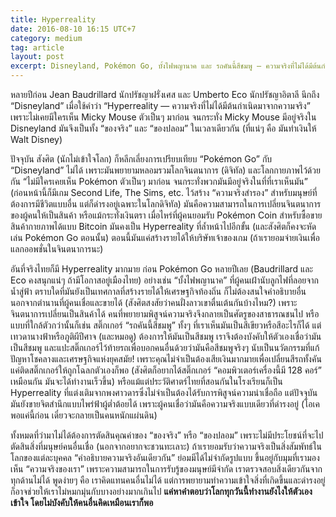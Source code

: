 ```yaml
---
title: Hyperreality
date: 2016-08-10 16:15 UTC+7
category: medium
tag: article
layout: post
excerpt: Disneyland, Pokémon Go, บั้งไฟพญานาค และ รถคันนี้สีชมพู — ความจริงที่ไม่ได้มีต้นกำเนิดมาจากความจริง
---
```


หลายปีก่อน Jean Baudrillard นักปรัชญาฝรั่งเศส และ Umberto Eco นักปรัชญาอิตาลี นึกถึง “Disneyland” เมื่อใช้คำว่า “Hyperreality — ความจริงที่ไม่ได้มีต้นกำเนิดมาจากความจริง” เพราะไม่เคยมีใครเห็น Micky Mouse ตัวเป็นๆ มาก่อน จนกระทั่ง Micky Mouse มีอยู่จริงใน Disneyland มันจึงเป็นทั้ง “ของจริง” และ “ของปลอม” ในเวลาเดียวกัน (ที่แน่ๆ คือ มันทำเงินให้ Walt Disney)

ปัจจุบัน สังศิต (นักไม่เข้าใจโลก) ก็หลีกเลี่ยงการเปรียบเทียบ “Pokémon Go” กับ “Disneyland” ไม่ได้ เพราะมันพยายามหลอมรวมโลกจินตนาการ (ดิจิทัล) และโลกกายภาพไว้ด้วยกัน “ไม่มีใครเคยเห็น Pokémon ตัวเป็นๆ มาก่อน จนกระทั่งพวกมันมีอยู่จริงในที่ที่เราเห็นมัน” (ก่อนหน้านี้ก็มีเกม Second Life, The Sims, etc. ไว้สร้าง “ความจริงสำรอง” สำหรับมนุษย์ที่ต้องการมีชีวิตแบบอื่น  แต่ก็ดำรงอยู่เฉพาะในโลกดิจิทัล) มันคือความสามารถในการเปลี่ยนจินตนาการของผู้คนให้เป็นสินค้า หรือแม้กระทั่งเงินตรา เมื่อไหร่ที่ผู้คนยอมรับ Pokémon Coin สำหรับซื้อขายสินค้ากายภาพได้แบบ Bitcoin มันคงเป็น Hyperreality ที่ล้ำหน้าไปอีกขั้น (และสังศิตก็คงจะหัดเล่น Pokémon Go ตอนนั้น) ตอนนี้มันแค่สร้างรายได้ให้บริษัทเจ้าของเกม (ถ้าเรายอมจ่ายเงินเพื่อแลกออพชั่นในจินตนาการนะ)

อันที่จริงไทยก็มี Hyperreality มากมาย ก่อน Pokémon Go หลายปีเลย (Baudrillard และ Eco คงสนุกแน่ๆ ถ้ามีโอกาสอยู่เมืองไทย) อย่างเช่น “บั้งไฟพญานาค” ที่ผู้คนเฝ้านับลูกไฟที่ลอยจากน้ำสู่ฟ้า ตราบใดที่มันยังเป็นเทศกาลที่สร้างรายได้ให้เศรษฐกิจท้องถิ่น ก็ไม่ต้องสนใจคำอธิบายอื่น นอกจากตำนานที่ผู้คนเชื่อและขายได้ (สังศิตสงสัยว่าคนฝั่งลาวเขาตื่นเต้นกันบ้างไหม?) เพราะจินตนาการเปลี่ยนเป็นสินค้าได้ คนที่พยายามพิสูจน์ความจริงจึงกลายเป็นศัตรูของสาธารณชนไป หรือแบบที่ใกล้ตัวกว่านั้นก็เช่น สติ๊กเกอร์ “รถคันนี้สีชมพู” ทั้งๆ ที่เราเห็นมันเป็นสีเขียวหรือสีอะไรก็ได้ แต่เทวดานางฟ้าหรือภูติผีปีศาจ (และหมอดู) ต้องการให้มันเป็นสีชมพู เราจึงต้องบังคับให้ตัวเองเชื่อว่ามันเป็นสีชมพู และแปะสติ๊กเกอร์ไว้ท้ายรถเพื่อบอกคนอื่นด้วยว่ามันคือสีชมพูจริงๆ นับเป็นนวัตกรรมที่แก้ปัญหาโชคลางและเศรษฐกิจแห่งยุคสมัย! เพราะคุณไม่จำเป็นต้องเสียเงินมากมายเพื่อเปลี่ยนสีรถทั้งคัน แค่ติดสติ๊กเกอร์ให้ถูกโฉลกตัวเองก็พอ (สังศิตก็อยากได้สติ๊กเกอร์ “คอมพิวเตอร์เครื่องนี้มี 128 คอร์” เหมือนกัน มันจะได้ทำงานเร็วขึ้น) หรือแม้แต่ประวัติศาตร์ไทยที่สอนกันในโรงเรียนก็เป็น Hyperreality ที่แต่งเติมจากพงศาวดารซึ่งไม่จำเป็นต้องได้รับการพิสูจน์ความน่าเชื่อถือ แต่ปัจจุบันมันยังขายจิตสำนึกแบบไพร่ฟ้าผู้ต่ำต้อยได้ เพราะผู้คนเชื่อว่ามันคือความจริงแบบเดียวที่ดำรงอยู่ (โอเค พอแค่นี้ก่อน เดี๋ยวจะกลายเป็นคนหนักแผ่นดิน)

ทั้งหมดที่ว่ามาไม่ได้ต้องการตัดสินคุณค่าของ “ของจริง” หรือ “ของปลอม” เพราะไม่มีประโยชน์ที่จะไปตัดสินสิ่งที่มนุษย์คนอื่นเชื่อ (นอกจากอยากจะชวนทะเลาะ) ถ้าเรายอมรับว่าความจริงเป็นสิ่งสัมพัทธ์ในโลกของแต่ละบุคคล “คำอธิบายความจริงอันเดียวกัน” ย่อมมีได้ไม่จำกัดรูปแบบ ขึ้นอยู่กับมุมที่เรามองเห็น “ความจริงของเรา” เพราะความสามารถในการรับรู้ของมนุษย์มีจำกัด เราตรวจสอบสิ่งเดียวกันจากทุกด้านไม่ได้ พูดง่ายๆ คือ เราคิดแทนคนอื่นไม่ได้ แต่การพยายามทำความเข้าใจสิ่งที่เกิดขึ้นและดำรงอยู่ก็อาจช่วยให้เราไม่หมกมุ่นกับบางอย่างมากเกินไป **แค่หาคำตอบว่าโลกทุกวันนี้ทำงานยังไงให้ตัวเองเข้าใจ โดยไม่บังคับให้คนอื่นคิดเหมือนเราก็พอ**

